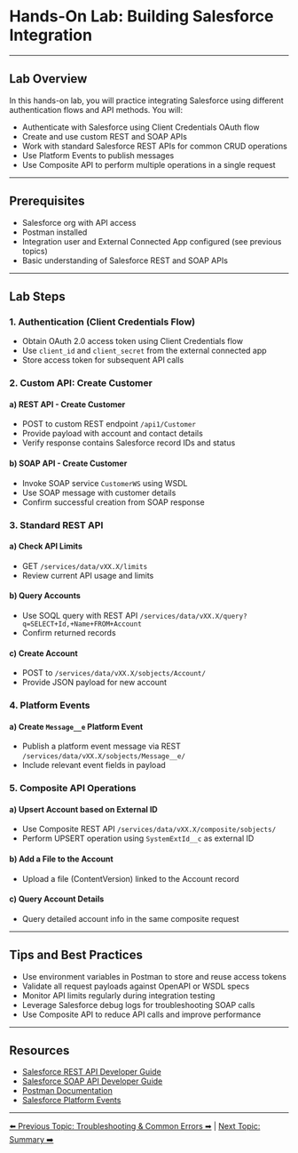 # Hands-On Lab: Building Salesforce Integration

---

## Lab Overview

In this hands-on lab, you will practice integrating Salesforce using different authentication flows and API methods. You will:

- Authenticate with Salesforce using Client Credentials OAuth flow
- Create and use custom REST and SOAP APIs
- Work with standard Salesforce REST APIs for common CRUD operations
- Use Platform Events to publish messages
- Use Composite API to perform multiple operations in a single request

---

## Prerequisites

- Salesforce org with API access
- Postman installed
- Integration user and External Connected App configured (see previous topics)
- Basic understanding of Salesforce REST and SOAP APIs

---

## Lab Steps

### 1. Authentication (Client Credentials Flow)

- Obtain OAuth 2.0 access token using Client Credentials flow
- Use `client_id` and `client_secret` from the external connected app
- Store access token for subsequent API calls

### 2. Custom API: Create Customer

#### a) REST API - Create Customer

- POST to custom REST endpoint `/api1/Customer`
- Provide payload with account and contact details
- Verify response contains Salesforce record IDs and status

#### b) SOAP API - Create Customer

- Invoke SOAP service `CustomerWS` using WSDL
- Use SOAP message with customer details
- Confirm successful creation from SOAP response

### 3. Standard REST API

#### a) Check API Limits

- GET `/services/data/vXX.X/limits`
- Review current API usage and limits

#### b) Query Accounts

- Use SOQL query with REST API `/services/data/vXX.X/query?q=SELECT+Id,+Name+FROM+Account`
- Confirm returned records

#### c) Create Account

- POST to `/services/data/vXX.X/sobjects/Account/`
- Provide JSON payload for new account

### 4. Platform Events

#### a) Create `Message__e` Platform Event

- Publish a platform event message via REST `/services/data/vXX.X/sobjects/Message__e/`
- Include relevant event fields in payload

### 5. Composite API Operations

#### a) Upsert Account based on External ID

- Use Composite REST API `/services/data/vXX.X/composite/sobjects/`
- Perform UPSERT operation using `SystemExtId__c` as external ID

#### b) Add a File to the Account

- Upload a file (ContentVersion) linked to the Account record

#### c) Query Account Details

- Query detailed account info in the same composite request

---

## Tips and Best Practices

- Use environment variables in Postman to store and reuse access tokens
- Validate all request payloads against OpenAPI or WSDL specs
- Monitor API limits regularly during integration testing
- Leverage Salesforce debug logs for troubleshooting SOAP calls
- Use Composite API to reduce API calls and improve performance

---

## Resources

- [Salesforce REST API Developer Guide](https://developer.salesforce.com/docs/atlas.en-us.api_rest.meta/api_rest/)
- [Salesforce SOAP API Developer Guide](https://developer.salesforce.com/docs/atlas.en-us.api.meta/api/)
- [Postman Documentation](https://learning.postman.com/docs/getting-started/introduction/)
- [Salesforce Platform Events](https://developer.salesforce.com/docs/atlas.en-us.platform_events.meta/platform_events/platform_events_intro.htm)

---

[⬅️ Previous Topic: Troubleshooting & Common Errors ➡](Troubleshooting.md) | [Next Topic: Summary ➡️](Summary.md)